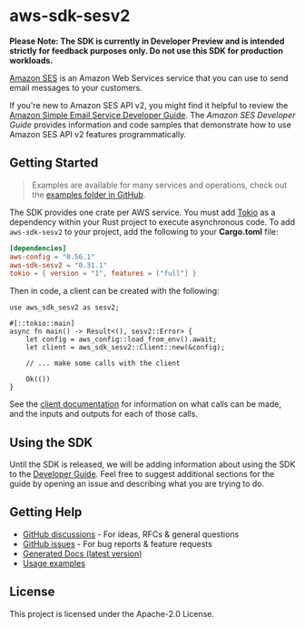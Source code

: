 # aws-sdk-sesv2

**Please Note: The SDK is currently in Developer Preview and is intended strictly for
feedback purposes only. Do not use this SDK for production workloads.**

[Amazon SES](http://aws.amazon.com/ses) is an Amazon Web Services service that you can use to send email messages to your customers.

If you're new to Amazon SES API v2, you might find it helpful to review the [Amazon Simple Email Service Developer Guide](https://docs.aws.amazon.com/ses/latest/DeveloperGuide/). The _Amazon SES Developer Guide_ provides information and code samples that demonstrate how to use Amazon SES API v2 features programmatically.

## Getting Started

> Examples are available for many services and operations, check out the
> [examples folder in GitHub](https://github.com/awslabs/aws-sdk-rust/tree/main/examples).

The SDK provides one crate per AWS service. You must add [Tokio](https://crates.io/crates/tokio)
as a dependency within your Rust project to execute asynchronous code. To add `aws-sdk-sesv2` to
your project, add the following to your **Cargo.toml** file:

```toml
[dependencies]
aws-config = "0.56.1"
aws-sdk-sesv2 = "0.31.1"
tokio = { version = "1", features = ["full"] }
```

Then in code, a client can be created with the following:

```rust,no_run
use aws_sdk_sesv2 as sesv2;

#[::tokio::main]
async fn main() -> Result<(), sesv2::Error> {
    let config = aws_config::load_from_env().await;
    let client = aws_sdk_sesv2::Client::new(&config);

    // ... make some calls with the client

    Ok(())
}
```

See the [client documentation](https://docs.rs/aws-sdk-sesv2/latest/aws_sdk_sesv2/client/struct.Client.html)
for information on what calls can be made, and the inputs and outputs for each of those calls.

## Using the SDK

Until the SDK is released, we will be adding information about using the SDK to the
[Developer Guide](https://docs.aws.amazon.com/sdk-for-rust/latest/dg/welcome.html). Feel free to suggest
additional sections for the guide by opening an issue and describing what you are trying to do.

## Getting Help

* [GitHub discussions](https://github.com/awslabs/aws-sdk-rust/discussions) - For ideas, RFCs & general questions
* [GitHub issues](https://github.com/awslabs/aws-sdk-rust/issues/new/choose) - For bug reports & feature requests
* [Generated Docs (latest version)](https://awslabs.github.io/aws-sdk-rust/)
* [Usage examples](https://github.com/awslabs/aws-sdk-rust/tree/main/examples)

## License

This project is licensed under the Apache-2.0 License.


